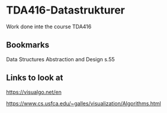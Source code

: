 # TDA416-Datastrukturer
Work done inte the course TDA416


## Bookmarks

Data Structures Abstraction and Design s.55

## Links to look at
https://visualgo.net/en

https://www.cs.usfca.edu/~galles/visualization/Algorithms.html

